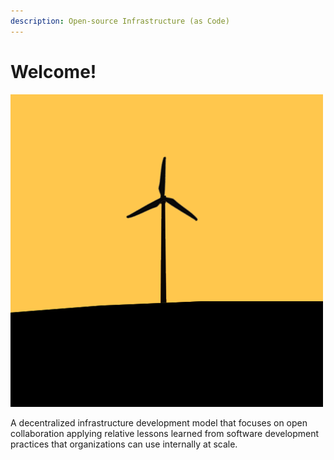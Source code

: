 ```yaml
---
description: Open-source Infrastructure (as Code)
---
```


# Welcome!

![](.gitbook/assets/osinfra-social.png)

A decentralized infrastructure development model that focuses on open collaboration applying relative lessons learned from software development practices that organizations can use internally at scale.
